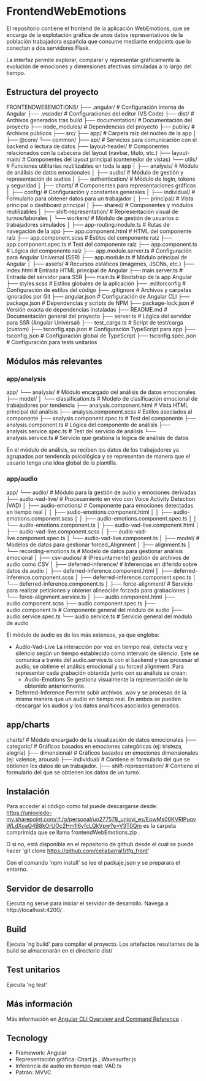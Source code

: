 # FrontendWebEmotions

El repositorio contiene el frontend de la aplicación WebEmotions, que se encarga de la explotación gráfica 
de unos datos representativos de la población trabajadora española que consume mediante endpoints que lo conectan
a dos servidores Flask.

La interfaz permite explorar, comparar y representar gráficamente la evolución de emociones y 
dimensiones afectivas simuladas a lo largo del tiempo.

## Estructura del proyecto
FRONTENDWEBEMOTIONS/
├── .angular/                   # Configuración interna de Angular
├── .vscode/                    # Configuraciones del editor (VS Code)
├── dist/                       # Archivos generados tras build
├── documentation/              # Documentación del proyecto
├── node_modules/               # Dependencias del proyecto
├── public/                     # Archivos públicos
├── src/
├── app/                                # Carpeta raíz del núcleo de la app
│   ├── @core/
    └── common/
        ├── api/               # Servicios para comunicación con el backend o lectura de datos
        ├── layout-header/     # Componentes relacionados con la cabecera del layout (navbar, título, etc.)
        ├── layout-main/       # Componentes del layout principal (contenedor de vistas)
        └── utils/             # Funciones utilitarias reutilizables en toda la app
│   ├── analysis/                       # Módulo de análisis de datos emocionales
│   ├── audio/                          # Módulo de gestión y representación de audios
│   ├── authentication/                # Módulo de login, tokens y seguridad
│   ├── charts/                         # Componentes para representaciones gráficas
│   ├── config/                         # Configuración y constantes generales
│   ├── individual/                    # Formulario para obtener datos para un trabajador
│   ├── principal/                     # Vista principal o dashboard principal
│   ├── shared/                         # Componentes y módulos reutilizables
│   ├── shift-representation/          # Representación visual de turnos/laborales
│   └── workers/                        # Módulo de gestión de usuarios o trabajadores simulados
│
├── app-routing.module.ts              # Rutas de navegación de la app
├── app.component.html                 # HTML del componente raíz
├── app.component.scss                 # Estilos del componente raíz
├── app.component.spec.ts             # Test del componente raíz
├── app.component.ts                  # Lógica del componente raíz
├── app.module.server.ts              # Configuración para Angular Universal (SSR)
├── app.module.ts                     # Módulo principal de Angular
│
├── assets/                            # Recursos estáticos (imágenes, JSONs, etc.)
├── index.html                         # Entrada HTML principal de Angular
├── main.server.ts                     # Entrada del servidor para SSR
├── main.ts                            # Bootstrap de la app Angular
├── styles.scss                        # Estilos globales de la aplicación
├── .editorconfig               # Configuración de estilos del código
├── .gitignore                  # Archivos y carpetas ignorados por Git
├── angular.json                # Configuración de Angular CLI
├── package.json                # Dependencias y scripts de NPM
├── package-lock.json           # Versión exacta de dependencias instaladas
├── README.md                   # Documentación general del proyecto
├── server.ts                   # Lógica del servidor para SSR (Angular Universal)
├── test_carga.ts               # Script de test/carga (custom)
├── tsconfig.app.json           # Configuración TypeScript para app
├── tsconfig.json               # Configuración global de TypeScript
├── tsconfig.spec.json          # Configuración para tests unitarios

## Módulos más relevantes

### app/analysis
app/
└── analysis/                        # Módulo encargado del análisis de datos emocionales
    ├── model/
    │   └── classification.ts       # Modelo de clasificación emocional de trabajadores por tendencia
    ├── analysis.component.html     # Vista HTML principal del análisis
    ├── analysis.component.scss     # Estilos asociados al componente
    ├── analysis.component.spec.ts  # Test del componente
    ├── analysis.component.ts       # Lógica del componente de análisis
    ├── analysis.service.spec.ts    # Test del servicio de análisis
    └── analysis.service.ts         # Servicio que gestiona la lógica de análisis de datos

En el módulo de análisis, se reciben los datos de los trabajadores ya agrupados por tendencia psicológica
y se representan de manera que el usuario tenga una idea global de la plantilla.

### app/audio
app/
└── audio/                             # Módulo para la gestión de audio y emociones derivadas
    ├── audio-vad-live/                # Procesamiento en vivo con Voice Activity Detection (VAD)
    │   ├── audio-emotions/            # Componente para emociones detectadas en tiempo real
    │   │   ├── audio-emotions.component.html
    │   │   ├── audio-emotions.component.scss
    │   │   ├── audio-emotions.component.spec.ts
    │   │   └── audio-emotions.component.ts
    │   ├── audio-vad-live.component.html
    │   ├── audio-vad-live.component.scss
    │   ├── audio-vad-live.component.spec.ts
    │   └── audio-vad-live.component.ts
    │
    ├── model/                         # Modelos de datos para gestionar forced_Alignment
    │   ├── alignment.ts
    │   └── recording-emotions.ts      # Modelo de datos para gestionar análisis emocional
    │
    ├── csv-audios/                    # (Presuntamente) gestión de archivos de audio como CSV
    │
    ├── deferred-inference/           # Inferencias en diferido sobre datos de audio
    │   ├── deferred-inference.component.html
    │   ├── deferred-inference.component.scss
    │   ├── deferred-inference.component.spec.ts
    │   └── deferred-inference.component.ts
    │
    ├── force-alignment/              # Servicio para realizar peticiones y obtener alineación forzada para grabaciones
    │   └── force-alignment.service.ts
    │
    ├── audio.component.html
    ├── audio.component.scss
    ├── audio.component.spec.ts
    ├── audio.component.ts            # Componente general del módulo de audio
    ├── audio.service.spec.ts
    └── audio.service.ts              # Servicio general del módulo de audio

El módulo de audio es de los más extensos, ya que engloba: 
- Audio-Vad-Live
La interacción por voz en tiempo real, detecta voz y silencio 
según un tiempo establecido como intervalo de silencio. Este se comunica a través del audio.service.ts 
con el backend y tras procesar el audio, se obtiene el análisis emocional y su forced alignment. Para representar cada grabación obtenida
junto con su análisis se crean:
	- Audio-Emotions
	Se gestiona visualmente la representación de lo obtenido anteriormente.
- Deferred-Inference
Permite subir archivos .wav y se procesas de la misma manera que un audio en tiempo real.
En ambos se pueden descargar los audios y los datos analíticos asociados generados.

## app/charts
charts/                            # Módulo encargado de la visualización de datos emocionales
    ├── categoric/                 # Gráficos basados en emociones categóricas (ej: tristeza, alegría)
    ├── dimensional/  			  # Gráficos basados en emociones dimensionales (ej: valence, arousal)
    ├── individual/ 				# Contiene el formulario del que se obtienen los datos de un trabajador.
	├── shift-representation/ 		# Contiene el formulario del que se obtienen los datos de un turno.
	
## Instalación

Para acceder al código como tal puede descargarse desde:
https://unioviedo-my.sharepoint.com/:f:/g/personal/uo277578_uniovi_es/EpwMs06KVRlPuqvWLdXoaQ4B8kOrUOc2Hm1l6yfcLQkVpw?e=V3T0Qm
es la carpeta comprimida que se llama frontendWebEmotions.zip .

O si no, está disponible en el repositorio de github desde el cual se puede hacer 'git clone https://github.com/celiabarral1/tfg_front'

Con el comando 'npm install' se lee el packaje.json y se preparara el entorno.

## Servidor de desarrollo

Ejecuta ng serve para iniciar el servidor de desarrollo. Navega a http://localhost:4200/ .


## Build

Ejecuta 'ng build' para compilar el proyecto. Los artefactos resultantes de la build se almacenarán en el directorio dist/

## Test unitarios

Ejecuta 'ng test'

## Más información

Más información en [Angular CLI Overview and Command Reference](https://angular.dev/tools/cli) .

## Tecnology
- Framework: Angular 
- Representación gráfica: Chart.js , Wavesurfer.js
- Inferencia de audio en tiempo real: VAD.ts
- Patrón: MVVC

